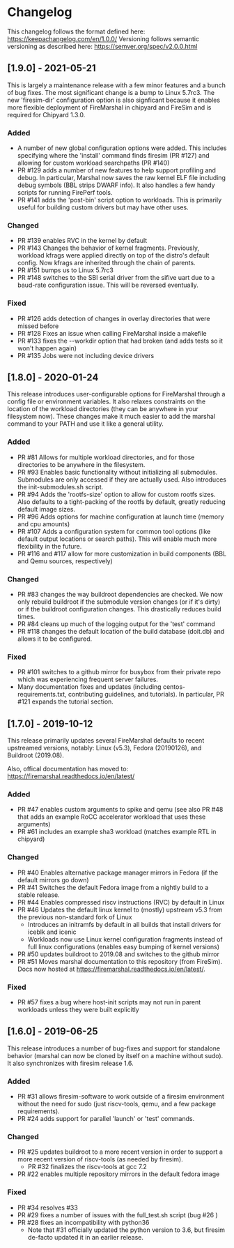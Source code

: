 # Changelog

This changelog follows the format defined here: https://keepachangelog.com/en/1.0.0/
Versioning follows semantic versioning as described here: https://semver.org/spec/v2.0.0.html

## [1.9.0] - 2021-05-21
This is largely a maintenance release with a few minor features and a bunch of
bug fixes. The most significant change is a bump to Linux 5.7rc3. The new
'firesim-dir' configuration option is also signficant because it enables more
flexible deployment of FireMarshal in chipyard and FireSim and is required for
Chipyard 1.3.0.

### Added
* A number of new global configuration options were added. This includes
  specifying where the 'install' command finds firesim (PR #127) and allowing
  for custom workload searchpaths (PR #140)
* PR #129 adds a number of new features to help support profiling and debug. In
  particular, Marshal now saves the raw kernel ELF file including debug symbols
  (BBL strips DWARF info). It also handles a few handy scripts for running
  FirePerf tools.
* PR #141 adds the 'post-bin' script option to workloads. This is primarily
  useful for building custom drivers but may have other uses.

### Changed
* PR #139 enables RVC in the kernel by default
* PR #143 Changes the behavior of kernel fragments. Previously, workload kfrags
  were applied directly on top of the distro's default config. Now kfrags are
  inherited through the chain of parents.
* PR #151 bumps us to Linux 5.7rc3
* PR #148 switches to the SBI serial driver from the sifive uart due to a
  baud-rate configuration issue. This will be reversed eventually.

### Fixed
* PR #126 adds detection of changes in overlay directories that were missed before
* PR #128 Fixes an issue when calling FireMarshal inside a makefile
* PR #133 fixes the --workdir option that had broken (and adds tests so it won't happen again)
* PR #135 Jobs were not including device drivers

## [1.8.0] - 2020-01-24
This release introduces user-configurable options for FireMarshal through a
config file or environment variables. It also relaxes constraints on the
location of the workload directories (they can be anywhere in your filesystem
now). These changes make it much easier to add the marshal command to your PATH
and use it like a general utility.

### Added
* PR #81 Allows for multiple workload directories, and for those directories to be anywhere in the filesystem.
* PR #93 Enables basic functionality without initializing all submodules. Submodules are only accessed if they are actually used. Also introduces the init-submodules.sh script.
* PR #94 Adds the 'rootfs-size' option to allow for custom rootfs sizes. Also defaults to a tight-packing of the rootfs by default, greatly reducing default image sizes.
* PR #96 Adds options for machine configuration at launch time (memory and cpu amounts)
* PR #107 Adds a configuration system for common tool options (like default output locations or search paths). This will enable much more flexibility in the future.
* PR #116 and #117 allow for more customization in build components (BBL and Qemu sources, respectively)

### Changed
* PR #83 changes the way buildroot dependencies are checked. We now only rebuild buildroot if the submodule version changes (or if it's dirty) or if the buildroot configuration changes. This drastically reduces build times.
* PR #84 cleans up much of the logging output for the 'test' command
* PR #118 changes the default location of the build database (doit.db) and allows it to be configured.

### Fixed
* PR #101 switches to a github mirror for busybox from their private repo which was experiencing frequent server failures.
* Many documentation fixes and updates (including centos-requirements.txt, contributing guidelines, and tutorials). In particular, PR #121 expands the tutorial section.
 
## [1.7.0] - 2019-10-12
This release primarily updates several FireMarshal defaults to recent
upstreamed versions, notably: Linux (v5.3), Fedora (20190126), and Buildroot (2019.08).

Also, offical documentation has moved to: https://firemarshal.readthedocs.io/en/latest/

### Added
* PR #47 enables custom arguments to spike and qemu (see also PR #48 that adds an example RoCC accelerator workload that uses these arguments)
* PR #61 includes an example sha3 workload (matches example RTL in chipyard)

### Changed
* PR #40 Enables alternative package manager mirrors in Fedora (if the default mirrors go down)
* PR #41 Switches the default Fedora image from a nightly build to a stable release.
* PR #44 Enables compressed riscv instructions (RVC) by default in Linux
* PR #46 Updates the default linux kernel to (mostly) upstream v5.3 from the previous non-standard fork of Linux
  * Introduces an initramfs by default in all builds that install drivers for iceblk and icenic
  * Workloads now use Linux kernel configuration fragments instead of full linux configurations (enables easy bumping of kernel versions)
* PR #50 updates buildroot to 2019.08 and switches to the github mirror
* PR #51 Moves marshal documentation to this repository (from FireSim). Docs now hosted at https://firemarshal.readthedocs.io/en/latest/.

### Fixed
* PR #57 fixes a bug where host-init scripts may not run in parent workloads unless they were built explicitly

## [1.6.0] - 2019-06-25
This release introduces a number of bug-fixes and support for standalone behavior (marshal can now be cloned by itself on a machine without sudo). It also synchronizes with firesim release 1.6.

### Added
* PR #31 allows firesim-software to work outside of a firesim environment without the need for sudo (just riscv-tools, qemu, and a few package requirements).
* PR #24 adds support for parallel 'launch' or 'test' commands.

### Changed
* PR #25 updates buildroot to a more recent version in order to support a more recent version of riscv-tools (as needed by firesim).
    * PR #32 finalizes the riscv-tools at gcc 7.2
* PR #22 enables multiple repository mirrors in the default fedora image

### Fixed
* PR #34 resolves #33 
* PR #29 fixes a number of issues with the full_test.sh script (bug #26 )
* PR #28 fixes an incompatibility with python36
    * Note that #31 officially updated the python version to 3.6, but firesim de-facto updated it in an earlier release.
